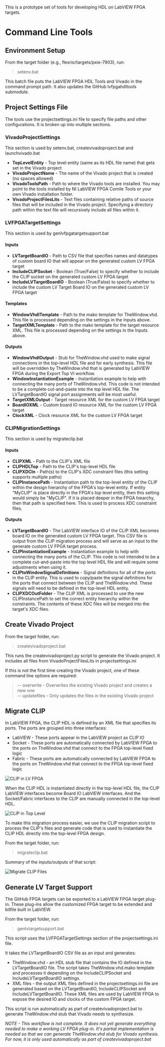 This is a prototype set of tools for developing HDL on LabVIEW FPGA targets.

# Command Line Tools

## Environment Setup
From the target folder (e.g., flexrio/targets/pxie-7903), run: 
> setenv.bat

This batch file puts the LabVIEW FPGA HDL Tools and Vivado in the command prompt path.  It also updates the GitHub lvfpgahdltools submodule.

## Project Settings File
The tools use the projectsettings.ini file to specify file paths and other configurations.  It is broken up into multiple sections.

### VivadoProjectSettings
This section is used by setenv.bat, createvivadoproject.bat and launchvivado.bat

* <b>TopLevelEntity</b> - Top level entity (same as its HDL file name) that gets set in the Vivado project
* <b>VivadoProjectName</b> - The name of the Vivado project that is created (no spaces allowed)
* <b>VivadoToolsPath</b> - Path to where the Vivado tools are installed.  You may point to the tools installed by NI LabVIEW FPGA Comile Tools or your own Vivado installation folder.
* <b>VivadoProjectFilesLits</b> - Text files containing relative paths of source files that will be included in the Vivado project.  Specifying a directory path within the text file will recursively include all files within it.

### LVFPGATargetSettings
This section is used by genlvfpgatargetsupport.bat

#### Inputs
* <b>LVTargetBoardIO</b> - Path to CSV file that specifies names and datatypes of custom board IO that will appear on the generated custom LV FPGA target
* <b>IncludeCLIPSocket</b> - Boolean (True/False) to specify whether to include the CLIP socket on the generated custom LV FPGA target
* <b>IncludeLVTargetBoardIO</b> - Boolean (True/False) to specify whether to include the custom LV Target Board IO on the generated custom LV FPGA target

#### Templates
* <b>WindowVhdlTemplate</b> - Path to the mako template for TheWindow.vhd.  This file is processed depending on the settings in the Inputs above.
* <b>TargetXMLTemplate</b> - Path to the mako template for the target resource XML.  This file is processed depending on the settings in the Inputs above.

#### Outputs
* <b>WindowVhdlOutput</b> - Stub for TheWindow.vhd used to make signal connections in the top-level HDL file and for early synthesis.  This file will be overridden by TheWindow.vhd that is generated by LabVIEW FPGA during the Export Top VI workflow.
* <b>WindowInstantiationExample</b> - Instantiation example to help with connecting the many ports of TheWindow.vhd.  This code is not intended to be a complete cut-and-paste into the top level HDL file.  The LVTargetBoardIO signal port assignments will be most useful.
* <b>TargetXMLOutput</b> - Target resource XML for the custom LV FPGA target
* <b>BoardIOXML</b> - Custom board IO resource XML for the custom LV FPGA target
* <b>ClockXML</b> - Clock resource XML for the custom LV FPGA target

### CLIPMigrationSettings
This section is used by migrateclip.bat

#### Inputs
* <b>CLIPXML</b> - Path to the CLIP's XML file
* <b>CLIPHDLTop</b> - Path to the CLIP's top-level HDL file
* <b>CLIPXDCIn</b> - Path(s) to the CLIP's XDC constraint files (this setting supports multiple paths)
* <b>CLIPInstancePath</b> - Instantiation path to the top-level entity of the CLIP within the design hierarchy of the FPGA's top-level entity.  If entity "MyCLIP" is place directly in the FPGA's top level entity, then this setting would simply be "MyCLIP".  If it is placed deeper in the FPGA hiearchy, then that path is specified here.  This is used to process XDC constraint files.

#### Outputs
* <b>LVTargetBoardIO</b> - The LabVIEW interface IO of the CLIP XML becomes board IO on the generated custom LV FPGA target.  This CSV file is output from the CLIP migration process and will serve as an input to the generate custom LV FPGA target process.
* <b>CLIPInstantiationExample</b> - Instantiation example to help with connecting the many ports of the CLIP.  This code is not intended to be a complete cut-and-paste into the top level HDL file and will require some adjustments when using it.  
* <b>CLIPtoWindowSignalDefinitions</b> - Signal definitions for all of the ports in the CLIP entity.  This is used to copy/paste the signal definitions for the ports that connect between the CLIP and TheWindow.vhd.  These signals will need to be defined in the top-level HDL entity.
* <b>CLIPXDCOutFolder</b> - The CLIP XML is processed to use the new CLIPInstancePath to set the correct entity hierarchy within the constraints.  The contents of these XDC files will be merged into the target's XDC files.

## Create Vivado Project
From the target folder, run:
> createvivadoproject.bat

This runs the createvivadoproject.py script to generate the Vivado project.  It includes all files from VivadoProjectFilesLits in projectsettings.ini

If this is not the first time creating the Vivado project, one of these command line options are required:
> -- overwrite - Overwrites the existing Vivado project and creates a new one </br>
> -- updatefiles - Only updates the files in the existing Vivado project </br>

## Migrate CLIP
In LabVIEW FPGA, the CLIP HDL is defined by an XML file that specifies its  ports.  The ports are grouped into three interfaces:
* LabVIEW - These ports appear in the LabVIEW project as CLIP IO
* Socket - These ports are automatically connected by LabVIEW FPGA to the ports on TheWindow.vhd that connect to the FPGA top-level fixed logic
* Fabric - These ports are automatically connected by LabVIEW FPGA to the ports on TheWindow.vhd that connect to the FPGA top-level fixed logic

![CLIP in LV FPGA](docs/clip_in_lv_fpga.png)

When the CLIP HDL is instantiated directly in the top-level HDL file, the CLIP LabVIEW interfaces become Board IO LabVIEW interfaces.  And the Socket/Fabric interfaces to the CLIP are manually connected in the top-level HDL.

![CLIP in Top Level](docs/clip_in_top_level.png)

To make this migration process easier, we use the CLIP migration script to process the CLIP's files and generate code that is used to instantiate the CLIP HDL directly into the top-level FPGA design.

From the target folder, run:
> migrateclip.bat

Summary of the inputs/outputs of that script:

![Migrate CLIP Files](docs/migrate_clip_files.png)

## Generate LV Target Support
The GitHub FPGA targets can be exported to a LabVIEW FPGA target plug-in.  These plug-ins allow the customized FPGA target to be extended and bitfile built in LabVIEW.

From the target folder, run:
> genlvtargetsupport.bat

This script uses the LVFPGATargetSettings section of the projectsettings.ini file.

It takes the LVTargetBoardIO CSV file as an input and generates:
* TheWindow.vhd - an HDL stub file that contains the IO defined in the LVTargetBoardIO file.  The script takes TheWindow.vhd.mako template and processes it depending on the IncludeCLIPSocket and IncludeLVTargetBoardIO settings.
* XML files - the output XML files defined in the projectsettings.ini file are generated based on the LVTargetBoardIO, IncludeCLIPSocket and IncludeLVTargetBoardIO.  These XML files are used by LabVIEW FPGA to expose the desired IO and clocks of the custom FPGA target.

This script is run automatically as part of createvivadoproject.bat to generate TheWindow.vhd stub that Vivado needs to synthesize.

<i>NOTE - This workflow is not complete.  It does not yet generate everything needed to make a working LV FPGA plug-in.  It's partial implementation is needed so that we can generate TheWindow.vhd stub for Vivado synthesis.  For now, it is only used automatically as part of createvivadoproject.bat</i>